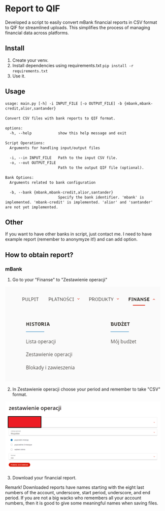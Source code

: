 # Report to QIF

Developed a script to easily convert mBank financial reports in CSV format to QIF for streamlined uploads. This simplifies the process of managing financial data across platforms.

## Install

1. Create your venv.
2. Install dependencies using requirements.txt ```pip install -r requirements.txt```
3. Use it.

## Usage

```
usage: main.py [-h] -i INPUT_FILE [-o OUTPUT_FILE] -b {mbank,mbank-credit,alior,santander}

Convert CSV files with bank reports to QIF format.

options:
  -h, --help            show this help message and exit

Script Operations:
  Arguments for handling input/output files

  -i, --in INPUT_FILE   Path to the input CSV file.
  -o, --out OUTPUT_FILE
                        Path to the output QIF file (optional).

Bank Options:
  Arguments related to bank configuration

  -b, --bank {mbank,mbank-credit,alior,santander}
                        Specify the bank identifier. 'mbank' is implemented. 'mbank-credit' is implemented. 'alior' and 'santander' are not yet implemented.
```                        

## Other

If you want to have other banks in script, just contact me. I need to have example report (remember to anonymyze it!) and can add option.

## How to obtain report?
### mBank

1. Go to your "Finanse" to "Zestawienie operacji"

![Alt text](img/1.png?raw=true "Title")

2. In Zestawienie operacji choose your period and remember to take "CSV" format.

![Alt text](img/2.png?raw=true "Title")

3. Download your financial report. 

Remark! Downloaded reports have names starting with the eight last numbers of the account, underscore, start period, underscore, and end period. If you are not a big wacko who remembers all your account numbers, then it is good to give some meaningful names when saving files. 